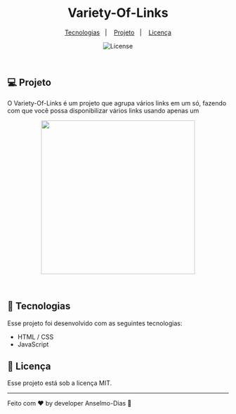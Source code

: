 <h1 align="center"> Variety-Of-Links </h1>


<p align="center">
  <a href="#-tecnologias">Tecnologias</a>&nbsp;&nbsp;&nbsp;|&nbsp;&nbsp;&nbsp;
  <a href="#-projeto">Projeto</a>&nbsp;&nbsp;&nbsp;|&nbsp;&nbsp;&nbsp;
  <a href="#memo-licença">Licença</a>
</p>

<p align="center">
  <img alt="License" src="https://img.shields.io/static/v1?label=license&message=MIT&color=49AA26&labelColor=000000">
</p>

<br>

## 💻 Projeto

O Variety-Of-Links é um projeto que agrupa vários links em um só, fazendo com que você possa disponibilizar vários links usando apenas um
<p align="center"">
   <img style="width: 350px;" src="https://user-images.githubusercontent.com/96529532/198842535-de738e63-a5f5-4e5f-a45d-75e5f94c3c3c.png">
</p>


<br>

## 🚀 Tecnologias

Esse projeto foi desenvolvido com as seguintes tecnologias:

- HTML / CSS
- JavaScript


## :memo: Licença

Esse projeto está sob a licença MIT.

---

Feito com ♥ by developer Anselmo-Dias :wave: 
